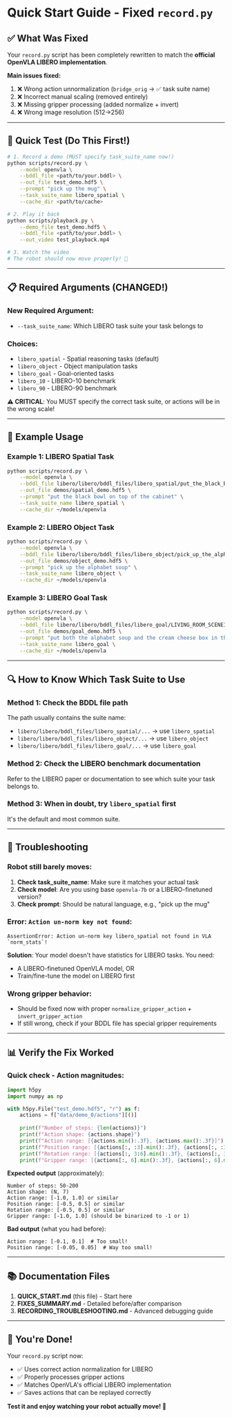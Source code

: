 # Quick Start Guide - Fixed `record.py`

## ✅ What Was Fixed

Your `record.py` script has been completely rewritten to match the **official OpenVLA LIBERO implementation**.

**Main issues fixed:**
1. ❌ Wrong action unnormalization (`bridge_orig` → ✅ task suite name)
2. ❌ Incorrect manual scaling (removed entirely)
3. ❌ Missing gripper processing (added normalize + invert)
4. ❌ Wrong image resolution (512→256)

---

## 🚀 Quick Test (Do This First!)

```bash
# 1. Record a demo (MUST specify task_suite_name now!)
python scripts/record.py \
    --model openvla \
    --bddl_file <path/to/your.bddl> \
    --out_file test_demo.hdf5 \
    --prompt "pick up the mug" \
    --task_suite_name libero_spatial \
    --cache_dir <path/to/cache>

# 2. Play it back
python scripts/playback.py \
    --demo_file test_demo.hdf5 \
    --bddl_file <path/to/your.bddl> \
    --out_video test_playback.mp4

# 3. Watch the video
# The robot should now move properly! 🎉
```

---

## 📋 Required Arguments (CHANGED!)

### New Required Argument:
- `--task_suite_name`: Which LIBERO task suite your task belongs to

### Choices:
- `libero_spatial` - Spatial reasoning tasks (default)
- `libero_object` - Object manipulation tasks
- `libero_goal` - Goal-oriented tasks
- `libero_10` - LIBERO-10 benchmark
- `libero_90` - LIBERO-90 benchmark

**⚠️ CRITICAL**: You MUST specify the correct task suite, or actions will be in the wrong scale!

---

## 🎯 Example Usage

### Example 1: LIBERO Spatial Task
```bash
python scripts/record.py \
    --model openvla \
    --bddl_file libero/libero/bddl_files/libero_spatial/put_the_black_bowl_on_top_of_the_cabinet.bddl \
    --out_file demos/spatial_demo.hdf5 \
    --prompt "put the black bowl on top of the cabinet" \
    --task_suite_name libero_spatial \
    --cache_dir ~/models/openvla
```

### Example 2: LIBERO Object Task
```bash
python scripts/record.py \
    --model openvla \
    --bddl_file libero/libero/bddl_files/libero_object/pick_up_the_alphabet_soup.bddl \
    --out_file demos/object_demo.hdf5 \
    --prompt "pick up the alphabet soup" \
    --task_suite_name libero_object \
    --cache_dir ~/models/openvla
```

### Example 3: LIBERO Goal Task
```bash
python scripts/record.py \
    --model openvla \
    --bddl_file libero/libero/bddl_files/libero_goal/LIVING_ROOM_SCENE1_put_both_the_alphabet_soup_and_the_cream_cheese_box_in_the_basket.bddl \
    --out_file demos/goal_demo.hdf5 \
    --prompt "put both the alphabet soup and the cream cheese box in the basket" \
    --task_suite_name libero_goal \
    --cache_dir ~/models/openvla
```

---

## 🔍 How to Know Which Task Suite to Use

### Method 1: Check the BDDL file path
The path usually contains the suite name:
- `libero/libero/bddl_files/libero_spatial/...` → use `libero_spatial`
- `libero/libero/bddl_files/libero_object/...` → use `libero_object`
- `libero/libero/bddl_files/libero_goal/...` → use `libero_goal`

### Method 2: Check the LIBERO benchmark documentation
Refer to the LIBERO paper or documentation to see which suite your task belongs to.

### Method 3: When in doubt, try `libero_spatial` first
It's the default and most common suite.

---

## 🐛 Troubleshooting

### Robot still barely moves:
1. **Check task_suite_name**: Make sure it matches your actual task
2. **Check model**: Are you using base `openvla-7b` or a LIBERO-finetuned version?
3. **Check prompt**: Should be natural language, e.g., "pick up the mug"

### Error: `Action un-norm key not found`:
```
AssertionError: Action un-norm key libero_spatial not found in VLA `norm_stats`!
```

**Solution**: Your model doesn't have statistics for LIBERO tasks. You need:
- A LIBERO-finetuned OpenVLA model, OR
- Train/fine-tune the model on LIBERO first

### Wrong gripper behavior:
- Should be fixed now with proper `normalize_gripper_action` + `invert_gripper_action`
- If still wrong, check if your BDDL file has special gripper requirements

---

## 📊 Verify the Fix Worked

### Quick check - Action magnitudes:
```python
import h5py
import numpy as np

with h5py.File("test_demo.hdf5", "r") as f:
    actions = f["data/demo_0/actions"][()]
    
    print(f"Number of steps: {len(actions)}")
    print(f"Action shape: {actions.shape}")
    print(f"Action range: [{actions.min():.3f}, {actions.max():.3f}]")
    print(f"Position range: [{actions[:, :3].min():.3f}, {actions[:, :3].max():.3f}]")
    print(f"Rotation range: [{actions[:, 3:6].min():.3f}, {actions[:, 3:6].max():.3f}]")
    print(f"Gripper range: [{actions[:, 6].min():.3f}, {actions[:, 6].max():.3f}]")
```

**Expected output** (approximately):
```
Number of steps: 50-200
Action shape: (N, 7)
Action range: [-1.0, 1.0] or similar
Position range: [-0.5, 0.5] or similar
Rotation range: [-0.5, 0.5] or similar
Gripper range: [-1.0, 1.0] (should be binarized to -1 or 1)
```

**Bad output** (what you had before):
```
Action range: [-0.1, 0.1]  # Too small!
Position range: [-0.05, 0.05]  # Way too small!
```

---

## 📚 Documentation Files

1. **QUICK_START.md** (this file) - Start here
2. **FIXES_SUMMARY.md** - Detailed before/after comparison
3. **RECORDING_TROUBLESHOOTING.md** - Advanced debugging guide

---

## 🎉 You're Done!

Your `record.py` script now:
- ✅ Uses correct action normalization for LIBERO
- ✅ Properly processes gripper actions  
- ✅ Matches OpenVLA's official LIBERO implementation
- ✅ Saves actions that can be replayed correctly

**Test it and enjoy watching your robot actually move! 🤖**

